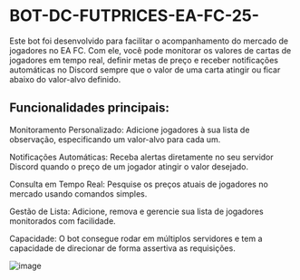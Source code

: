 # BOT-DC-FUTPRICES-EA-FC-25-
Este bot foi desenvolvido para facilitar o acompanhamento do mercado de jogadores no EA FC. Com ele, você pode monitorar os valores de cartas de jogadores em tempo real, definir metas de preço e receber notificações automáticas no Discord sempre que o valor de uma carta atingir ou ficar abaixo do valor-alvo definido.
## Funcionalidades principais:
Monitoramento Personalizado: Adicione jogadores à sua lista de observação, especificando um valor-alvo para cada um.

Notificações Automáticas: Receba alertas diretamente no seu servidor Discord quando o preço de um jogador atingir o valor desejado.

Consulta em Tempo Real: Pesquise os preços atuais de jogadores no mercado usando comandos simples.

Gestão de Lista: Adicione, remova e gerencie sua lista de jogadores monitorados com facilidade.

Capacidade: O bot consegue rodar em múltiplos servidores e tem a capacidade de direcionar de forma assertiva as requisições.

![image](https://github.com/user-attachments/assets/6268d26a-c8f5-4d07-b919-8aaca3f8fee0)

